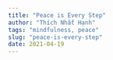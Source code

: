 ```yaml
---
title: "Peace is Every Step"
author: "Thích Nhất Hạnh"
tags: "mindfulness, peace"
slug: "peace-is-every-step"
date: 2021-04-19
---
```


